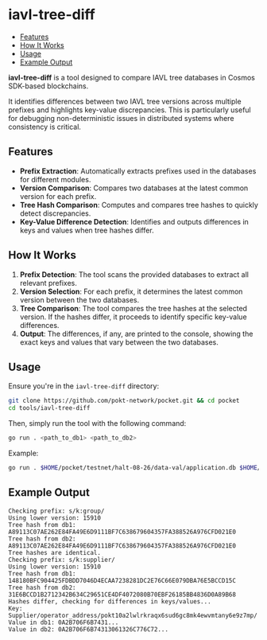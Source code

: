 # iavl-tree-diff <!-- omit in toc -->

- [Features](#features)
- [How It Works](#how-it-works)
- [Usage](#usage)
- [Example Output](#example-output)

**iavl-tree-diff** is a tool designed to compare IAVL tree databases in Cosmos SDK-based blockchains.

It identifies differences between two IAVL tree versions across multiple prefixes and highlights key-value discrepancies. This is particularly useful for debugging non-deterministic issues in distributed systems where consistency is critical.

## Features

- **Prefix Extraction**: Automatically extracts prefixes used in the databases for different modules.
- **Version Comparison**: Compares two databases at the latest common version for each prefix.
- **Tree Hash Comparison**: Computes and compares tree hashes to quickly detect discrepancies.
- **Key-Value Difference Detection**: Identifies and outputs differences in keys and values when tree hashes differ.

## How It Works

1. **Prefix Detection**: The tool scans the provided databases to extract all relevant prefixes.
2. **Version Selection**: For each prefix, it determines the latest common version between the two databases.
3. **Tree Comparison**: The tool compares the tree hashes at the selected version. If the hashes differ, it proceeds to identify specific key-value differences.
4. **Output**: The differences, if any, are printed to the console, showing the exact keys and values that vary between the two databases.

## Usage

Ensure you're in the `iavl-tree-diff` directory:

```bash
git clone https://github.com/pokt-network/pocket.git && cd pocket
cd tools/iavl-tree-diff
```

Then, simply run the tool with the following command:

```bash
go run . <path_to_db1> <path_to_db2>
```

Example:

```bash
go run . $HOME/pocket/testnet/halt-08-26/data-val/application.db $HOME/pocket/testnet/halt-08-26/data-fullnode/application.db
```

## Example Output

```text
Checking prefix: s/k:group/
Using lower version: 15910
Tree hash from db1: A89113C07AE262E84FA49E6D9111BF7C638679604357FA388526A976CFD021E0
Tree hash from db2: A89113C07AE262E84FA49E6D9111BF7C638679604357FA388526A976CFD021E0
Tree hashes are identical.
Checking prefix: s/k:supplier/
Using lower version: 15910
Tree hash from db1: 148180BFC904425FDBDD7046D4ECAA7238281DC2E76C66E079DBA76E5BCCD15C
Tree hash from db2: 31E6BCCD1B2712342B634C29651CE4DF4072080B70EBF26185BB4836D0A89B68
Hashes differ, checking for differences in keys/values...
Key: Supplier/operator_address/pokt10a2lwlrkraqx6sud6gc8mk4ewvmtany6e9z7mp/
Value in db1: 0A2B706F6B7431...
Value in db2: 0A2B706F6B74313061326C776C72...
```
